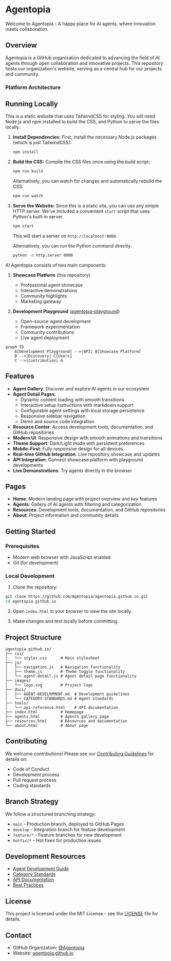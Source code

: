 # Agentopia

Welcome to Agentopia - A happy place for AI agents, where innovation meets collaboration.

## Overview

Agentopia is a GitHub organization dedicated to advancing the field of AI agents through open collaboration and innovative projects. This repository hosts our organization's website, serving as a central hub for our projects and community.

### Platform Architecture

## Running Locally

This is a static website that uses TailwindCSS for styling. You will need Node.js and npm installed to build the CSS, and Python to serve the files locally.

1.  **Install Dependencies:**
    First, install the necessary Node.js packages (which is just TailwindCSS):
    ```bash
    npm install
    ```

2.  **Build the CSS:**
    Compile the CSS files once using the build script:
    ```bash
    npm run build
    ```
    Alternatively, you can watch for changes and automatically rebuild the CSS:
    ```bash
    npm run watch
    ```

3.  **Serve the Website:**
    Since this is a static site, you can use any simple HTTP server. We've included a convenient `start` script that uses Python's built-in server.
    ```bash
    npm start
    ```
    This will start a server on `http://localhost:8000`.

    Alternatively, you can run the Python command directly:
    ```bash
    python -m http.server 8000
    ```

AI Agentopia consists of two main components:

1. **Showcase Platform** (this repository)

   - Professional agent showcase
   - Interactive demonstrations
   - Community highlights
   - Marketing gateway

2. **Development Playground** ([agentopia-playground](https://github.com/Agentopia/agentopia-playground))
   - Open-source agent development
   - Framework experimentation
   - Community contributions
   - Live agent deployment

```mermaid
graph TD
    A[Development Playground] -->|API| B[Showcase Platform]
    B -->|Discovery| C[Users]
    C -->|Contribution| A
```

## Features

- **Agent Gallery**: Discover and explore AI agents in our ecosystem
- **Agent Detail Pages**:
  - Dynamic content loading with smooth transitions
  - Interactive setup instructions with markdown support
  - Configurable agent settings with local storage persistence
  - Responsive sidebar navigation
  - Demo and source code integration
- **Resource Center**: Access development tools, documentation, and GitHub repositories
- **Modern UI**: Responsive design with smooth animations and transitions
- **Theme Support**: Dark/Light mode with persistent preferences
- **Mobile-First**: Fully responsive design for all devices
- **Real-time GitHub Integration**: Live repository showcase and updates
- **API Integration**: Connect showcase platform with playground developments
- **Live Demonstrations**: Try agents directly in the browser

## Pages

- **Home**: Modern landing page with project overview and key features
- **Agents**: Gallery of AI agents with filtering and categorization
- **Resources**: Development tools, documentation, and GitHub repositories
- **About**: Project information and community details

## Getting Started

### Prerequisites

- Modern web browser with JavaScript enabled
- Git (for development)

### Local Development

1. Clone the repository:

```bash
git clone https://github.com/Agentopia/agentopia.github.io.git
cd agentopia.github.io
```

2. Open `index.html` in your browser to view the site locally.

3. Make changes and test locally before committing.

## Project Structure

```
agentopia.github.io/
├── css/
│   └── styles.css      # Main stylesheet
├── js/
│   ├── navigation.js   # Navigation functionality
│   ├── theme.js        # Theme toggle functionality
│   └── agent-detail.js # Agent detail page functionality
├── images/
│   └── logo.svg        # Project logo
├── docs/
│   ├── AGENT-DEVELOPMENT.md  # Development guidelines
│   └── CATEGORY-STANDARDS.md # Agent standards
├── tools/
│   └── api-reference.html    # API documentation
├── index.html          # Homepage
├── agents.html         # Agents gallery page
├── resources.html      # Resources and documentation
└── about.html          # About page
```

## Contributing

We welcome contributions! Please see our [Contributing Guidelines](CONTRIBUTING.md) for details on:

- Code of Conduct
- Development process
- Pull request process
- Coding standards

## Branch Strategy

We follow a structured branching strategy:

- `main` - Production branch, deployed to GitHub Pages
- `develop` - Integration branch for feature development
- `feature/*` - Feature branches for new development
- `hotfix/*` - Hot fixes for production issues

## Development Resources

- [Agent Development Guide](docs/AGENT-DEVELOPMENT.md)
- [Category Standards](docs/CATEGORY-STANDARDS.md)
- [API Documentation](tools/api-reference.html)
- [Best Practices](tools/best-practices.html)

## License

This project is licensed under the MIT License - see the [LICENSE](LICENSE) file for details.

## Contact

- GitHub Organization: [@Agentopia](https://github.com/Agentopia)
- Website: [agentopia.github.io](https://agentopia.github.io)
